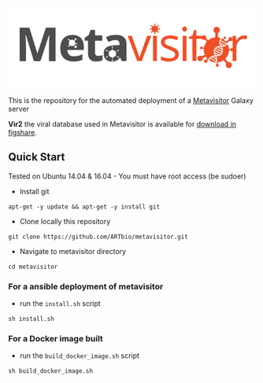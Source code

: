 ![metavisitor_logo](extra-files/metavisitor/logo.png)

This is the repository for the automated deployment of a [Metavisitor](https://doi.org/10.1371/journal.pone.0168397) Galaxy server

**Vir2** the viral database used in Metavisitor is available for [download in figshare](https://figshare.com/articles/vir2_NCBI_21-03-2018/6106892).

## Quick Start

Tested on Ubuntu 14.04 & 16.04 - You must have root access (be sudoer)

- Install git
```
apt-get -y update && apt-get -y install git
```
- Clone locally this repository
```
git clone https://github.com/ARTbio/metavisitor.git
```
- Navigate to metavisitor directory
```
cd metavisitor
```

### For a ansible deployment of metavisitor
- run the `install.sh` script
```
sh install.sh
```
### For a Docker image built
- run the `build_docker_image.sh` script
```
sh build_docker_image.sh
```

